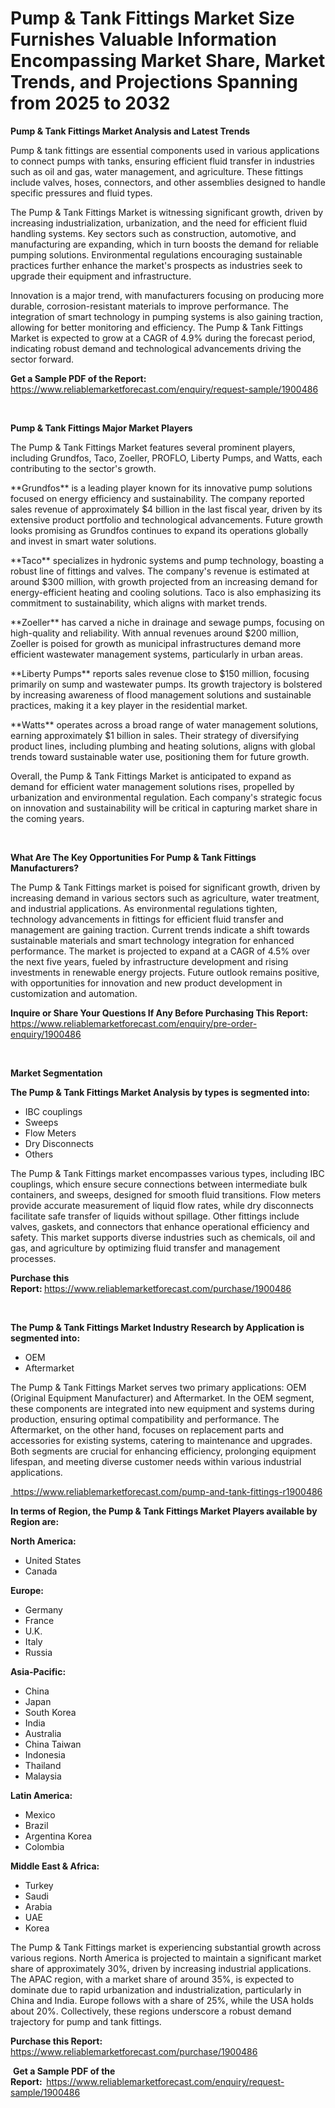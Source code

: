 <p><h1>Pump & Tank Fittings Market Size Furnishes Valuable Information Encompassing Market Share, Market Trends, and Projections Spanning from 2025 to 2032</h1></p><p><strong>Pump & Tank Fittings Market Analysis and Latest Trends</strong></p>
<p><p>Pump & tank fittings are essential components used in various applications to connect pumps with tanks, ensuring efficient fluid transfer in industries such as oil and gas, water management, and agriculture. These fittings include valves, hoses, connectors, and other assemblies designed to handle specific pressures and fluid types.</p><p>The Pump & Tank Fittings Market is witnessing significant growth, driven by increasing industrialization, urbanization, and the need for efficient fluid handling systems. Key sectors such as construction, automotive, and manufacturing are expanding, which in turn boosts the demand for reliable pumping solutions. Environmental regulations encouraging sustainable practices further enhance the market's prospects as industries seek to upgrade their equipment and infrastructure.</p><p>Innovation is a major trend, with manufacturers focusing on producing more durable, corrosion-resistant materials to improve performance. The integration of smart technology in pumping systems is also gaining traction, allowing for better monitoring and efficiency. The Pump & Tank Fittings Market is expected to grow at a CAGR of 4.9% during the forecast period, indicating robust demand and technological advancements driving the sector forward.</p></p>
<p><strong>Get a Sample PDF of the Report:&nbsp;</strong> <a href="https://www.reliablemarketforecast.com/enquiry/request-sample/1900486?utm_campaign=3096&utm_medium=2&utm_source=Github&utm_content=ia&utm_term=12042025&utm_id=pump-tank-fittings">https://www.reliablemarketforecast.com/enquiry/request-sample/1900486</a></p>
<p>&nbsp;</p>
<p><strong>Pump & Tank Fittings Major Market Players</strong></p>
<p><p>The Pump & Tank Fittings Market features several prominent players, including Grundfos, Taco, Zoeller, PROFLO, Liberty Pumps, and Watts, each contributing to the sector's growth.</p><p>**Grundfos** is a leading player known for its innovative pump solutions focused on energy efficiency and sustainability. The company reported sales revenue of approximately $4 billion in the last fiscal year, driven by its extensive product portfolio and technological advancements. Future growth looks promising as Grundfos continues to expand its operations globally and invest in smart water solutions.</p><p>**Taco** specializes in hydronic systems and pump technology, boasting a robust line of fittings and valves. The company's revenue is estimated at around $300 million, with growth projected from an increasing demand for energy-efficient heating and cooling solutions. Taco is also emphasizing its commitment to sustainability, which aligns with market trends.</p><p>**Zoeller** has carved a niche in drainage and sewage pumps, focusing on high-quality and reliability. With annual revenues around $200 million, Zoeller is poised for growth as municipal infrastructures demand more efficient wastewater management systems, particularly in urban areas.</p><p>**Liberty Pumps** reports sales revenue close to $150 million, focusing primarily on sump and wastewater pumps. Its growth trajectory is bolstered by increasing awareness of flood management solutions and sustainable practices, making it a key player in the residential market.</p><p>**Watts** operates across a broad range of water management solutions, earning approximately $1 billion in sales. Their strategy of diversifying product lines, including plumbing and heating solutions, aligns with global trends toward sustainable water use, positioning them for future growth.</p><p>Overall, the Pump & Tank Fittings Market is anticipated to expand as demand for efficient water management solutions rises, propelled by urbanization and environmental regulation. Each company's strategic focus on innovation and sustainability will be critical in capturing market share in the coming years.</p></p>
<p>&nbsp;</p>
<p><strong>What Are The Key Opportunities For Pump & Tank Fittings Manufacturers?</strong></p>
<p><p>The Pump & Tank Fittings market is poised for significant growth, driven by increasing demand in various sectors such as agriculture, water treatment, and industrial applications. As environmental regulations tighten, technology advancements in fittings for efficient fluid transfer and management are gaining traction. Current trends indicate a shift towards sustainable materials and smart technology integration for enhanced performance. The market is projected to expand at a CAGR of 4.5% over the next five years, fueled by infrastructure development and rising investments in renewable energy projects. Future outlook remains positive, with opportunities for innovation and new product development in customization and automation.</p></p>
<p><strong>Inquire or Share Your Questions If Any Before Purchasing This Report:</strong> <a href="https://www.reliablemarketforecast.com/enquiry/pre-order-enquiry/1900486?utm_campaign=3096&utm_medium=2&utm_source=Github&utm_content=ia&utm_term=12042025&utm_id=pump-tank-fittings">https://www.reliablemarketforecast.com/enquiry/pre-order-enquiry/1900486</a></p>
<p>&nbsp;</p>
<p><strong>Market Segmentation</strong></p>
<p><strong>The Pump & Tank Fittings Market Analysis by types is segmented into:</strong></p>
<p><ul><li>IBC couplings</li><li>Sweeps</li><li>Flow Meters</li><li>Dry Disconnects</li><li>Others</li></ul></p>
<p><p>The Pump & Tank Fittings market encompasses various types, including IBC couplings, which ensure secure connections between intermediate bulk containers, and sweeps, designed for smooth fluid transitions. Flow meters provide accurate measurement of liquid flow rates, while dry disconnects facilitate safe transfer of liquids without spillage. Other fittings include valves, gaskets, and connectors that enhance operational efficiency and safety. This market supports diverse industries such as chemicals, oil and gas, and agriculture by optimizing fluid transfer and management processes.</p></p>
<p><strong>Purchase this Report:&nbsp;</strong><a href="https://www.reliablemarketforecast.com/purchase/1900486?utm_campaign=3096&utm_medium=2&utm_source=Github&utm_content=ia&utm_term=12042025&utm_id=pump-tank-fittings">https://www.reliablemarketforecast.com/purchase/1900486</a></p>
<p>&nbsp;</p>
<p><strong>The Pump & Tank Fittings Market Industry Research by Application is segmented into:</strong></p>
<p><ul><li>OEM</li><li>Aftermarket</li></ul></p>
<p><p>The Pump & Tank Fittings Market serves two primary applications: OEM (Original Equipment Manufacturer) and Aftermarket. In the OEM segment, these components are integrated into new equipment and systems during production, ensuring optimal compatibility and performance. The Aftermarket, on the other hand, focuses on replacement parts and accessories for existing systems, catering to maintenance and upgrades. Both segments are crucial for enhancing efficiency, prolonging equipment lifespan, and meeting diverse customer needs within various industrial applications.</p></p>
<p><a href="https://www.reliablemarketforecast.com/pump-and-tank-fittings-r1900486?utm_campaign=3096&utm_medium=2&utm_source=Github&utm_content=ia&utm_term=12042025&utm_id=pump-tank-fittings">&nbsp;https://www.reliablemarketforecast.com/pump-and-tank-fittings-r1900486</a></p>
<p><strong>In terms of Region, the Pump & Tank Fittings Market Players available by Region are:</strong></p>
<p>
    <p> <strong> North America: </strong>
        <ul>
            <li>United States</li>
            <li>Canada</li>
        </ul>
        </p> 
    <p> <strong> Europe: </strong>
        <ul>
            <li>Germany</li>
            <li>France</li>
            <li>U.K.</li>
            <li>Italy</li>
            <li>Russia</li>
        </ul>
        </p> 
    <p> <strong> Asia-Pacific: </strong>
        <ul>
            <li>China</li>
            <li>Japan</li>
            <li>South Korea</li>
            <li>India</li>
            <li>Australia</li>
            <li>China Taiwan</li>
            <li>Indonesia</li>
            <li>Thailand</li>
            <li>Malaysia</li>
        </ul>
        </p> 
    <p> <strong> Latin America: </strong>
        <ul>
            <li>Mexico</li>
            <li>Brazil</li>
            <li>Argentina Korea</li>
            <li>Colombia</li>
        </ul>
        </p> 
    <p> <strong> Middle East & Africa: </strong>
        <ul>
            <li>Turkey</li>
            <li>Saudi</li>
            <li>Arabia</li>
            <li>UAE</li>
            <li>Korea</li>
        </ul>
    </p>
    </p>
<p><p>The Pump & Tank Fittings market is experiencing substantial growth across various regions. North America is projected to maintain a significant market share of approximately 30%, driven by increasing industrial applications. The APAC region, with a market share of around 35%, is expected to dominate due to rapid urbanization and industrialization, particularly in China and India. Europe follows with a share of 25%, while the USA holds about 20%. Collectively, these regions underscore a robust demand trajectory for pump and tank fittings.</p></p>
<p><strong>Purchase this Report: </strong><a href="https://www.reliablemarketforecast.com/purchase/1900486?utm_campaign=3096&utm_medium=2&utm_source=Github&utm_content=ia&utm_term=12042025&utm_id=pump-tank-fittings">https://www.reliablemarketforecast.com/purchase/1900486</a></p>
<p>&nbsp;<strong>Get a Sample PDF of the Report:&nbsp;&nbsp;</strong><a href="https://www.reliablemarketforecast.com/enquiry/request-sample/1900486?utm_campaign=3096&utm_medium=2&utm_source=Github&utm_content=ia&utm_term=12042025&utm_id=pump-tank-fittings">https://www.reliablemarketforecast.com/enquiry/request-sample/1900486</a></p>
<p><strong></strong></p>
<p><p></p><p></p><p></p></p>